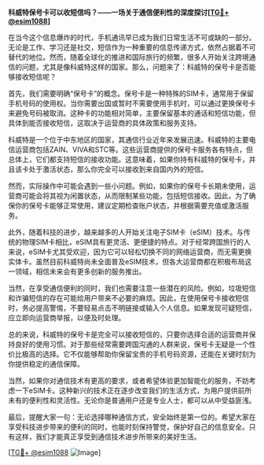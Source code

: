 **科威特保号卡可以收短信吗？——一场关于通信便利性的深度探讨[[TG💪+ @esim1088](https://t.me/s/esim1088)]**

在当今这个信息爆炸的时代，手机通讯早已成为我们日常生活不可或缺的一部分。无论是工作、学习还是社交，短信作为一种重要的信息传递方式，依然占据着不可替代的地位。然而，随着全球化的推进和国际旅行的频繁，很多人开始关注跨境通信的问题，尤其是像科威特这样的国家。那么，问题来了：科威特的保号卡是否能够接收短信呢？

首先，我们需要明确“保号卡”的概念。保号卡是一种特殊的SIM卡，通常用于保留手机号码的使用权。当你需要出国或暂时不需要使用手机时，可以通过更换保号卡来避免号码被取消。这种卡的功能相对简单，主要保留基本的通话和短信功能，但具体到能否接收短信，这取决于运营商的具体政策和服务支持。

科威特是一个位于中东地区的国家，其通信行业近年来发展迅速。科威特的主要电信运营商包括ZAIN、VIVA和STC等。这些运营商提供的保号卡服务各有特点，但总体上，它们都支持短信的接收功能。这意味着，如果你持有科威特的保号卡，并且该卡处于激活状态，那么你完全可以接收到来自国内外的短信。

然而，实际操作中可能会遇到一些小问题。例如，如果你的保号卡长期未使用，运营商可能会将其视为闲置状态，从而限制某些功能，包括短信接收。因此，为了确保你的保号卡能够正常使用，建议定期检查账户状态，并根据需要充值或激活服务。

此外，随着科技的进步，越来越多的人开始关注电子SIM卡（eSIM）技术。与传统的物理SIM卡相比，eSIM具有更灵活、更便捷的特点。对于经常跨国旅行的人来说，eSIM卡尤其受欢迎，因为它可以轻松切换不同的网络运营商，而无需更换实体卡。虽然目前科威特尚未全面普及eSIM技术，但各大运营商都在积极布局这一领域，相信未来会有更多创新的服务推出。

当然，在享受通信便利的同时，我们也需要注意一些潜在的风险。例如，垃圾短信和诈骗短信的存在可能给用户带来不必要的麻烦。因此，在使用保号卡接收短信时，务必提高警惕，不要轻易点击不明链接或输入个人信息。如果发现可疑短信，应立即向运营商举报，以便及时处理。

总的来说，科威特的保号卡是完全可以接收短信的，只要你选择合适的运营商并保持良好的使用习惯。对于那些经常需要跨国沟通的人群来说，保号卡无疑是一个性价比极高的选择。它不仅能够帮助你保留宝贵的手机号码资源，还能在关键时刻为你提供稳定的通信保障。

当然，如果你对通信技术有更高的要求，或者希望体验更加智能化的服务，不妨考虑一下eSIM卡。这种新兴的技术正在逐步改变我们的生活方式，为用户提供前所未有的便利性和灵活性。无论你是普通用户还是专业人士，都可以从中受益匪浅。

最后，提醒大家一句：无论选择哪种通信方式，安全始终是第一位的。希望大家在享受科技进步带来的便利的同时，也能时刻保持警觉，保护好自己的信息安全。只有这样，我们才能真正享受到通信技术进步所带来的美好生活。

[[TG💪+ @esim1088](https://t.me/s/esim1088) ![Image](https://i.postimg.cc/4NQfJmqS/Snipaste-2025-05-13-00-14-12.png)]